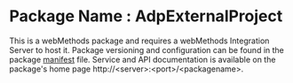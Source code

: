 # Package Name : AdpExternalProject
This is a webMethods package and requires a webMethods Integration Server to host it. Package versioning and configuration can be found in the package [manifest](./AdpExternalProject/manifest.v3) file. Service and API documentation is available on the package's home page http://&lt;server&gt;:&lt;port&gt;/&lt;packagename>.